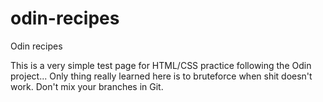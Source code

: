 # odin-recipes
Odin recipes

This is a very simple test page for HTML/CSS practice following the Odin project... Only thing really learned here is to bruteforce when shit doesn't work. Don't mix your branches in Git.